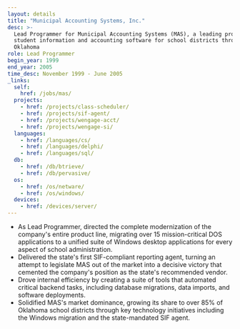 ```yaml
---
layout: details
title: "Municipal Accounting Systems, Inc."
desc: >-
  Lead Programmer for Municipal Accounting Systems (MAS), a leading provider of
  student information and accounting software for school districts throughout
  Oklahoma
role: Lead Programmer
begin_year: 1999
end_year: 2005
time_desc: November 1999 - June 2005
_links:
  self:
    href: /jobs/mas/
  projects:
    - href: /projects/class-scheduler/
    - href: /projects/sif-agent/
    - href: /projects/wengage-acct/
    - href: /projects/wengage-si/
  languages:
    - href: /languages/cs/
    - href: /languages/delphi/
    - href: /languages/sql/
  db:
    - href: /db/btrieve/
    - href: /db/pervasive/
  os:
    - href: /os/netware/
    - href: /os/windows/
  devices:
    - href: /devices/server/
---
```


- As Lead Programmer, directed the complete modernization of the company's entire product line, migrating over 15 mission-critical DOS applications to a unified suite of Windows desktop applications for every aspect of school administration.
- Delivered the state's first SIF-compliant reporting agent, turning an attempt to legislate MAS out of the market into a decisive victory that cemented the company's position as the state's recommended vendor.
- Drove internal efficiency by creating a suite of tools that automated critical backend tasks, including database migrations, data imports, and software deployments.
- Solidified MAS's market dominance, growing its share to over 85% of Oklahoma school districts through key technology initiatives including the Windows migration and the state-mandated SIF agent.
